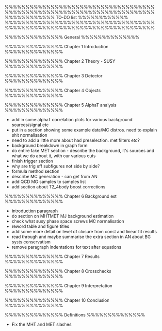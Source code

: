 %%%%%%%%%%%%%%%%%%%%%%%%%%%%%%%%%%%%%%%%%%%%%%%%%%%%%%%%%%%%%%%%%%%%%%%%
%%%%%%%%%%%%                    TO-DO list                  %%%%%%%%%%%%
%%%%%%%%%%%%%%%%%%%%%%%%%%%%%%%%%%%%%%%%%%%%%%%%%%%%%%%%%%%%%%%%%%%%%%%%

%%%%%%%%%%%%%%
General
%%%%%%%%%%%%%%


%%%%%%%%%%%%%%
Chapter 1
Introduction
%%%%%%%%%%%%%%


%%%%%%%%%%%%%%
Chapter 2
Theory - SUSY
%%%%%%%%%%%%%%


%%%%%%%%%%%%%%
Chapter 3
Detector
%%%%%%%%%%%%%%


%%%%%%%%%%%%%%
Chapter 4
Objects
%%%%%%%%%%%%%%


%%%%%%%%%%%%%%
Chapter 5
AlphaT analysis
%%%%%%%%%%%%%%
- add in some alphaT correlation plots for various background sources/signal
etc
- put in a section showing some example data/MC distros. need to explain shit 
normalisation
- need to add a little more about had preselection. met filters etc?
- background breakdown in graph form
- do entire fake MET section - describe the background, it's sources and what we
do about it, with our various cuts
- finish trigger section
- why are trig eff subfigures not side by side?
- formula method section
- describe MC generation - can get from AN
- add QCD MG samples to samples list
- add section about T2_4body boost corrections

%%%%%%%%%%%%%%
Chapter 6
Background est
%%%%%%%%%%%%%%
- introduction paragraph
- do section on MHTMET MJ background estimation
- check what susy phase space screws MC normalisation
- reword table and figure titles
- add some more detail on level of closure from const and linear fit results
- read through and maybe summarise the extra section in AN about BG systs 
conservatism
- remove paragraph indentations for text after equations


%%%%%%%%%%%%%%
Chapter 7
Results
%%%%%%%%%%%%%%


%%%%%%%%%%%%%%
Chapter 8
Crosschecks
%%%%%%%%%%%%%%


%%%%%%%%%%%%%%
Chapter 9
Interpretation
%%%%%%%%%%%%%%


%%%%%%%%%%%%%%
Chapter 10
Conclusion
%%%%%%%%%%%%%%


%%%%%%%%%%%%%%
Definitions
%%%%%%%%%%%%%%
- Fix the MHT and MET slashes

